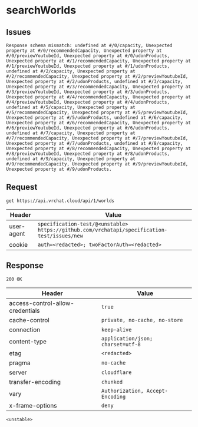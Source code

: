 # searchWorlds

## Issues
```
Response schema mismatch: undefined at #/0/capacity, Unexpected property at #/0/recommendedCapacity, Unexpected property at #/0/previewYoutubeId, Unexpected property at #/0/udonProducts, Unexpected property at #/1/recommendedCapacity, Unexpected property at #/1/previewYoutubeId, Unexpected property at #/1/udonProducts, undefined at #/2/capacity, Unexpected property at #/2/recommendedCapacity, Unexpected property at #/2/previewYoutubeId, Unexpected property at #/2/udonProducts, undefined at #/3/capacity, Unexpected property at #/3/recommendedCapacity, Unexpected property at #/3/previewYoutubeId, Unexpected property at #/3/udonProducts, Unexpected property at #/4/recommendedCapacity, Unexpected property at #/4/previewYoutubeId, Unexpected property at #/4/udonProducts, undefined at #/5/capacity, Unexpected property at #/5/recommendedCapacity, Unexpected property at #/5/previewYoutubeId, Unexpected property at #/5/udonProducts, undefined at #/6/capacity, Unexpected property at #/6/recommendedCapacity, Unexpected property at #/6/previewYoutubeId, Unexpected property at #/6/udonProducts, undefined at #/7/capacity, Unexpected property at #/7/recommendedCapacity, Unexpected property at #/7/previewYoutubeId, Unexpected property at #/7/udonProducts, undefined at #/8/capacity, Unexpected property at #/8/recommendedCapacity, Unexpected property at #/8/previewYoutubeId, Unexpected property at #/8/udonProducts, undefined at #/9/capacity, Unexpected property at #/9/recommendedCapacity, Unexpected property at #/9/previewYoutubeId, Unexpected property at #/9/udonProducts.
```

## Request
`get https://api.vrchat.cloud/api/1/worlds`

| Header | Value |
| ------ | ----- |
| user-agent | `specification-test/@<unstable> https://github.com/vrchatapi/specification-test/issues/new` |
| cookie | `auth=<redacted>; twoFactorAuth=<redacted>` |


## Response
`200 OK`

| Header | Value |
| ------ | ----- |
| access-control-allow-credentials | `true` |
| cache-control | `private, no-cache, no-store` |
| connection | `keep-alive` |
| content-type | `application/json; charset=utf-8` |
| etag | `<redacted>` |
| pragma | `no-cache` |
| server | `cloudflare` |
| transfer-encoding | `chunked` |
| vary | `Authorization, Accept-Encoding` |
| x-frame-options | `deny` |

```jsonc
<unstable>
```
